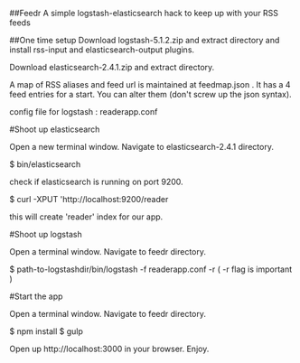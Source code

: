 ##Feedr
A simple logstash-elasticsearch hack to keep up with your RSS feeds

##One time setup
Download logstash-5.1.2.zip and extract directory and install rss-input and elasticsearch-output plugins.

Download elasticsearch-2.4.1.zip and extract directory.

A map of RSS aliases and feed url is maintained at feedmap.json . It has a 4 feed entries for a start.
You can alter them (don't screw up the json syntax).

config file for logstash : readerapp.conf

#Shoot up elasticsearch

Open a new terminal window. Navigate to elasticsearch-2.4.1 directory.

$ bin/elasticsearch

check if elasticsearch is running on port 9200.

$ curl -XPUT 'http://localhost:9200/reader

this will create 'reader' index for our app.


#Shoot up logstash

Open a terminal window. Navigate to feedr directory.

$ path-to-logstashdir/bin/logstash -f readerapp.conf -r  ( -r flag is important )


#Start the app

Open a terminal window. Navigate to feedr directory.

$ npm install
$ gulp

Open up http://localhost:3000 in your browser. Enjoy.